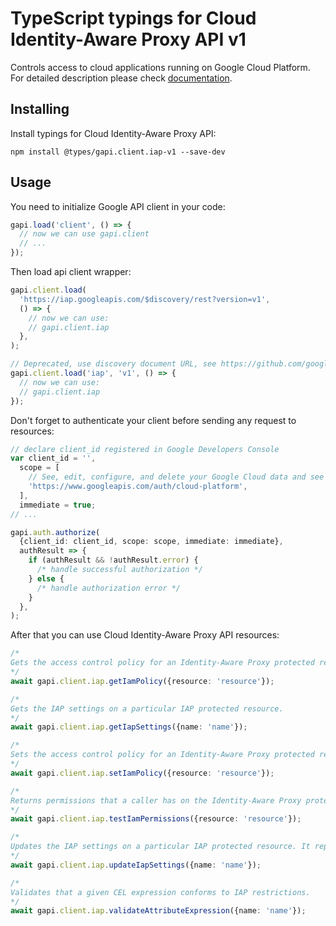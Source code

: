 # TypeScript typings for Cloud Identity-Aware Proxy API v1

Controls access to cloud applications running on Google Cloud Platform.
For detailed description please check [documentation](https://cloud.google.com/iap).

## Installing

Install typings for Cloud Identity-Aware Proxy API:

```
npm install @types/gapi.client.iap-v1 --save-dev
```

## Usage

You need to initialize Google API client in your code:

```typescript
gapi.load('client', () => {
  // now we can use gapi.client
  // ...
});
```

Then load api client wrapper:

```typescript
gapi.client.load(
  'https://iap.googleapis.com/$discovery/rest?version=v1',
  () => {
    // now we can use:
    // gapi.client.iap
  },
);
```

```typescript
// Deprecated, use discovery document URL, see https://github.com/google/google-api-javascript-client/blob/master/docs/reference.md#----gapiclientloadname----version----callback--
gapi.client.load('iap', 'v1', () => {
  // now we can use:
  // gapi.client.iap
});
```

Don't forget to authenticate your client before sending any request to resources:

```typescript
// declare client_id registered in Google Developers Console
var client_id = '',
  scope = [
    // See, edit, configure, and delete your Google Cloud data and see the email address for your Google Account.
    'https://www.googleapis.com/auth/cloud-platform',
  ],
  immediate = true;
// ...

gapi.auth.authorize(
  {client_id: client_id, scope: scope, immediate: immediate},
  authResult => {
    if (authResult && !authResult.error) {
      /* handle successful authorization */
    } else {
      /* handle authorization error */
    }
  },
);
```

After that you can use Cloud Identity-Aware Proxy API resources: <!-- TODO: make this work for multiple namespaces -->

```typescript
/*
Gets the access control policy for an Identity-Aware Proxy protected resource. More information about managing access via IAP can be found at: https://cloud.google.com/iap/docs/managing-access#managing_access_via_the_api
*/
await gapi.client.iap.getIamPolicy({resource: 'resource'});

/*
Gets the IAP settings on a particular IAP protected resource.
*/
await gapi.client.iap.getIapSettings({name: 'name'});

/*
Sets the access control policy for an Identity-Aware Proxy protected resource. Replaces any existing policy. More information about managing access via IAP can be found at: https://cloud.google.com/iap/docs/managing-access#managing_access_via_the_api
*/
await gapi.client.iap.setIamPolicy({resource: 'resource'});

/*
Returns permissions that a caller has on the Identity-Aware Proxy protected resource. More information about managing access via IAP can be found at: https://cloud.google.com/iap/docs/managing-access#managing_access_via_the_api
*/
await gapi.client.iap.testIamPermissions({resource: 'resource'});

/*
Updates the IAP settings on a particular IAP protected resource. It replaces all fields unless the `update_mask` is set.
*/
await gapi.client.iap.updateIapSettings({name: 'name'});

/*
Validates that a given CEL expression conforms to IAP restrictions.
*/
await gapi.client.iap.validateAttributeExpression({name: 'name'});
```
